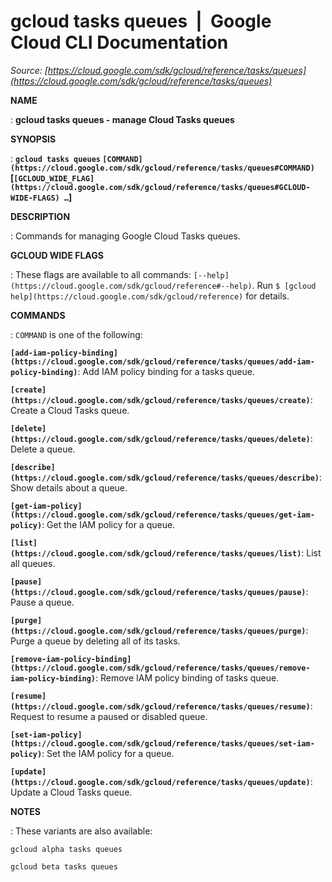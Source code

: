 # gcloud tasks queues  |  Google Cloud CLI Documentation

*Source: [https://cloud.google.com/sdk/gcloud/reference/tasks/queues](https://cloud.google.com/sdk/gcloud/reference/tasks/queues)*

**NAME**

: **gcloud tasks queues - manage Cloud Tasks queues**

**SYNOPSIS**

: **`gcloud tasks queues` `[COMMAND](https://cloud.google.com/sdk/gcloud/reference/tasks/queues#COMMAND)` [`[GCLOUD_WIDE_FLAG](https://cloud.google.com/sdk/gcloud/reference/tasks/queues#GCLOUD-WIDE-FLAGS) …`]**

**DESCRIPTION**

: Commands for managing Google Cloud Tasks queues.

**GCLOUD WIDE FLAGS**

: These flags are available to all commands: `[--help](https://cloud.google.com/sdk/gcloud/reference#--help)`.
Run `$ [gcloud help](https://cloud.google.com/sdk/gcloud/reference)` for details.

**COMMANDS**

: ``COMMAND`` is one of the following:

**`[add-iam-policy-binding](https://cloud.google.com/sdk/gcloud/reference/tasks/queues/add-iam-policy-binding)`**:
Add IAM policy binding for a tasks queue.

**`[create](https://cloud.google.com/sdk/gcloud/reference/tasks/queues/create)`**:
Create a Cloud Tasks queue.

**`[delete](https://cloud.google.com/sdk/gcloud/reference/tasks/queues/delete)`**:
Delete a queue.

**`[describe](https://cloud.google.com/sdk/gcloud/reference/tasks/queues/describe)`**:
Show details about a queue.

**`[get-iam-policy](https://cloud.google.com/sdk/gcloud/reference/tasks/queues/get-iam-policy)`**:
Get the IAM policy for a queue.

**`[list](https://cloud.google.com/sdk/gcloud/reference/tasks/queues/list)`**:
List all queues.

**`[pause](https://cloud.google.com/sdk/gcloud/reference/tasks/queues/pause)`**:
Pause a queue.

**`[purge](https://cloud.google.com/sdk/gcloud/reference/tasks/queues/purge)`**:
Purge a queue by deleting all of its tasks.

**`[remove-iam-policy-binding](https://cloud.google.com/sdk/gcloud/reference/tasks/queues/remove-iam-policy-binding)`**:
Remove IAM policy binding of tasks queue.

**`[resume](https://cloud.google.com/sdk/gcloud/reference/tasks/queues/resume)`**:
Request to resume a paused or disabled queue.

**`[set-iam-policy](https://cloud.google.com/sdk/gcloud/reference/tasks/queues/set-iam-policy)`**:
Set the IAM policy for a queue.

**`[update](https://cloud.google.com/sdk/gcloud/reference/tasks/queues/update)`**:
Update a Cloud Tasks queue.

**NOTES**

: These variants are also available:

```
gcloud alpha tasks queues
```

```
gcloud beta tasks queues
```